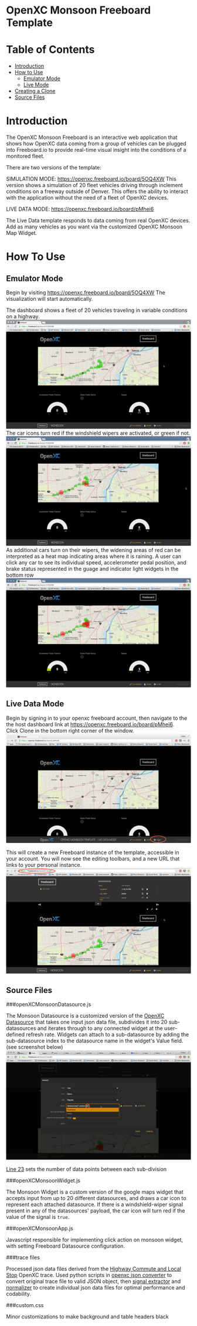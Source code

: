 OpenXC Monsoon Freeboard Template
=================================

# Table of Contents
*   [Introduction](#introduction)
*   [How to Use](#how-to-use)
	* [Emulator Mode](#emulator-mode)
	* [Live Mode](#live-mode)
*   [Creating a Clone](#creating-a-clone)
*   [Source Files](#source-files)

Introduction
==========
The OpenXC Monsoon Freeboard is an interactive web application that shows how OpenXC data coming from a group of vehicles can be plugged into Freeboard.io to provide real-time visual insight into the conditions of a monitored fleet.  

There are two versions of the template:

SIMULATION MODE: 
https://openxc.freeboard.io/board/5OQ4XW 
This version shows a simulation of 20 fleet vehicles driving through inclement conditions on a freeway outside of Denver.  This offers the ability to interact with the application without the need of a fleet of OpenXC devices.  

LIVE DATA MODE:
https://openxc.freeboard.io/board/pMhei6

The Live Data template responds to data coming from real OpenXC devices.  Add as many vehicles as you want via the customized OpenXC Monsoon Map Widget.

How To Use 
==========
Emulator Mode
------------------
Begin by visiting https://openxc.freeboard.io/board/5OQ4XW
The visualization will start automatically.

The dashboard shows a fleet of 20 vehicles traveling in variable conditions on a highway.
![screen1](./doc_images/Simulation/1.png)
The car icons turn red if the windshield wipers are activated, or green if not.
![screen2](./doc_images/Simulation/2.png)  
As additional cars turn on their wipers, the widening areas of red can be interpreted as a heat map indicating areas where it is raining.  A user can click any car to see its individual speed, accelerometer pedal position, and brake status represented in the guage and indicator light widgets in the bottom row
![screen3](./doc_images/Simulation/3.png)


Live Data Mode
------------------
Begin by signing in to your openxc freeboard account, then navigate to the the host dashboard link at https://openxc.freeboard.io/board/pMhei6.  
Click Clone in the bottom right corner of the window.
![screen1](./doc_images/Live/1.png)

This will create a new Freeboard instance of the template, accessible in your account.  You will now see the editing toolbars, and a new URL that links to your personal instance.
![screen5](./doc_images/5.png)



Source Files
------------

###openXCMonsoonDatasource.js

The Monsoon Datasource is a customized version of the [OpenXC Datasource](../openXCdatasource.js)  that takes one input json data file, subdivides it into 20 sub-datasources and iterates through to any connected widget at the user-defined refresh rate.  Widgets can attach to a sub-datasource by adding the sub-datasource index to the datasource name in the widget's Value field. (see screenshot below)
![screen8](./doc_images/8.png)

[Line 23](./monsoon_datasource.js#L23) sets the number of data points between each sub-division


###openXCMonsoonWidget.js

The Monsoon Widget is a custom version of the google maps widget that accepts input from up to 20 different datasources, and draws a car icon to represent each attached datasource.  If there is a windshield-wiper signal present in any of the datasources' payload, the car icon will turn red if the value of the signal is `true`.

###openXCMonsoonApp.js

Javascript responsible for implementing click action on monsoon widget, with setting Freeboard Datasource configuration.

###trace files

Processed json data files derived from the [Highway Commute and Local Stop](http://openxcplatform.com.s3.amazonaws.com/traces/localwithgps.json) OpenXC trace.  Used python scripts in [openxc json converter](../scripts/openxc_json_converter.py) to convert original trace file to valid JSON object, then [signal extractor](../scripts/signal_extractor.py) and [normalizer](../scripts/normalizer.py) to create individual json data files for optimal performance and codability.

###custom.css

Minor customizations to make background and table headers black